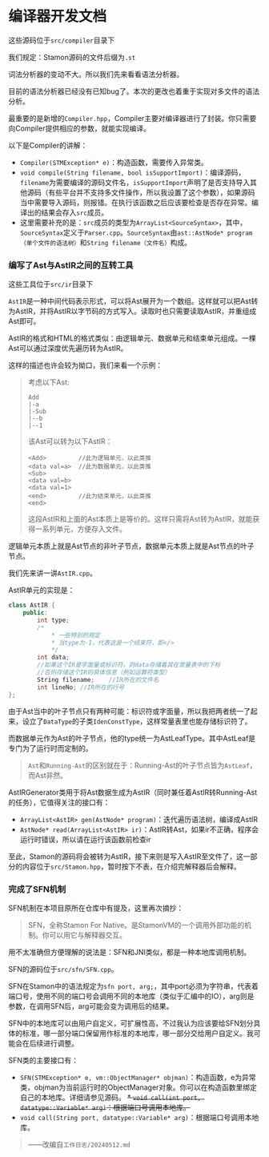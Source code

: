 # 编译器开发文档

这些源码位于``src/compiler``目录下

我们规定：Stamon源码的文件后缀为``.st``

词法分析器的变动不大。所以我们先来看看语法分析器。

目前的语法分析器已经没有已知bug了。本次的更改也着重于实现对多文件的语法分析。

最重要的是新增的``Compiler.hpp``，Compiler主要对编译器进行了封装。你只需要向Compiler提供相应的参数，就能实现编译。

以下是Compiler的讲解：

* ``Compiler(STMException* e)``：构造函数，需要传入异常类。
* ``void compile(String filename, bool isSupportImport)``：编译源码，``filename``为需要编译的源码文件名，``isSupportImport``声明了是否支持导入其他源码（有些平台并不支持多文件操作，所以我设置了这个参数），如果源码当中需要导入源码，则报错。在执行该函数之后应该要检查是否存在异常。编译出的结果会存入``src``成员。
* 这里需要补充的是：``src``成员的类型为``ArrayList<SourceSyntax>``，其中，``SourceSyntax``定义于``Parser.cpp``。``SourceSyntax``由``ast::AstNode* program（单个文件的语法树）``和``String filename（文件名）``构成。

### 编写了Ast与AstIR之间的互转工具

这些工具位于``src/ir``目录下

``AstIR``是一种中间代码表示形式，可以将Ast展开为一个数组。这样就可以把Ast转为AstIR，并将AstIR以字节码的方式写入。读取时也只需要读取AstIR，并重组成Ast即可。

AstIR的格式和HTML的格式类似：由逻辑单元、数据单元和结束单元组成。一棵Ast可以通过深度优先遍历转为AstIR。

这样的描述也许会较为拗口，我们来看一个示例：

> 考虑以下Ast:
> ```
> Add
> |-a
> |-Sub
> |--b
> |--1
> ```
> 该Ast可以转为以下AstIR：
> ```
> <Add>         //此为逻辑单元，以此类推
> <data val=a>  //此为数据单元，以此类推
> <Sub>
> <data val=b>
> <data val=1>
> <end>         //此为结束单元，以此类推
> <end>
> ```
> 这段AstIR和上面的Ast本质上是等价的。这样只需将Ast转为AstIR，就能获得一系列单元，方便存入文件。

逻辑单元本质上就是Ast节点的非叶子节点，数据单元本质上就是Ast节点的叶子节点。

我们先来讲一讲``AstIR.cpp``。

AstIR单元的实现是：

```C++
class AstIR {
    public:
        int type;
        /*
            * 一些特别的规定
            * 当type为-1，代表这是一个结束符，即</>
            */
        int data;
        //如果这个IR是字面量或标识符，则data存储着其在常量表中的下标
        //否则存储这个IR的具体信息（例如运算符类型）
        String filename;	//IR所在的文件名
        int lineNo;	//IR所在的行号
};
```

由于Ast当中的叶子节点只有两种可能：标识符或字面量，所以我把两者统一了起来，设立了``DataType``的子类``IdenConstType``，这样常量表里也能存储标识符了。

而数据单元作为Ast的叶子节点，他的type统一为AstLeafType。其中AstLeaf是专门为了运行时而定制的。

> ``Ast``和``Running-Ast``的区别就在于：Running-Ast的叶子节点皆为``AstLeaf``，而Ast非然。

AstIRGenerator类用于将Ast数据生成为AstIR（同时兼任着AstIR转Running-Ast的任务），它值得关注的接口有：

* ``ArrayList<AstIR> gen(AstNode* program)``：迭代遍历语法树，编译成AstIR
* ``AstNode* read(ArrayList<AstIR> ir)``：AstIR转Ast，如果ir不正确，程序会运行时错误，所以请在运行该函数前检查ir

至此，Stamon的源码将会被转为AstIR，接下来则是写入AstIR至文件了，这一部分的内容位于``src/Stamon.hpp``，暂时按下不表，在介绍完解释器后会解释。


### 完成了SFN机制

SFN机制在本项目原所在仓库中有提及，这里再次摘抄：

> SFN，全称Stamon For Native。是StamonVM的一个调用外部功能的机制。你可以用它与解释器交互。

用不太准确但方便理解的说法是：SFN和JNI类似，都是一种本地库调用机制。

SFN的源码位于``src/sfn/SFN.cpp``。

SFN在Stamon中的语法规定为``sfn port, arg;``，其中port必须为字符串，代表着端口号，使用不同的端口号会调用不同的本地库（类似于汇编中的IO），arg则是参数，在调用SFN后，arg可能会变为调用后的结果。

SFN中的本地库可以由用户自定义，可扩展性高，不过我认为应该要给SFN划分具体的标准，哪一部分端口保留用作标准的本地库，哪一部分交给用户自定义。我可能会在后续进行调整。

SFN类的主要接口有：

* ``SFN(STMException* e, vm::ObjectManager* objman)``：构造函数，e为异常类，objman为当前运行时的ObjectManager对象。你可以在构造函数里绑定自己的本地库。详细请参见源码。
~~* ``void call(int port, datatype::Variable* arg)``：根据端口号调用本地库。~~
* ``void call(String port, datatype::Variable* arg)``：根据端口号调用本地库。

> ——改编自``工作日志/20240512.md``